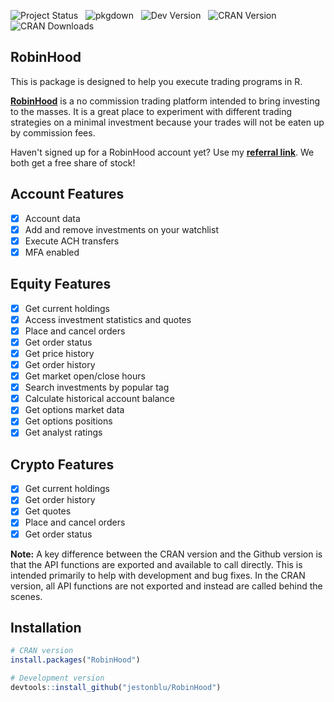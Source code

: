 ![Project Status](https://www.repostatus.org/badges/latest/active.svg) &nbsp;
![pkgdown](https://github.com/JestonBlu/RobinHood/pages-build-deployment/pkgdown/badge.svg?branch=master) &nbsp;
![Dev Version](https://img.shields.io/badge/github-1.7.1-blue.svg) &nbsp;
![CRAN Version](http://www.r-pkg.org/badges/version/RobinHood?color=blue) &nbsp;
![CRAN Downloads](http://cranlogs.r-pkg.org/badges/grand-total/RobinHood) &nbsp;


## RobinHood
This is package is designed to help you execute trading programs in R.

**[RobinHood](https://robinhood.com)** is a no commission trading platform intended to bring investing to the masses. It is a great place to experiment with different trading strategies on a minimal investment because your trades will not be eaten up by commission fees.

Haven't signed up for a RobinHood account yet? Use my **[referral link](https://share.robinhood.com/josephb5278)**. We both get a free share of stock!


## Account Features
- [x] Account data
- [x] Add and remove investments on your watchlist
- [x] Execute ACH transfers
- [x] MFA enabled

## Equity Features
- [x] Get current holdings
- [x] Access investment statistics and quotes
- [x] Place and cancel orders
- [x] Get order status
- [x] Get price history
- [x] Get order history
- [x] Get market open/close hours
- [x] Search investments by popular tag
- [x] Calculate historical account balance
- [x] Get options market data
- [x] Get options positions
- [x] Get analyst ratings

## Crypto Features
- [x] Get current holdings
- [x] Get order history
- [x] Get quotes
- [x] Place and cancel orders
- [x] Get order status

**Note:** A key difference between the CRAN version and the Github version is that the API functions are exported and available to call directly. This is intended primarily to help with development and bug fixes. In the CRAN version, all API functions are not exported and instead are called behind the scenes.


## Installation
```r
# CRAN version
install.packages("RobinHood")

# Development version
devtools::install_github("jestonblu/RobinHood")
```
